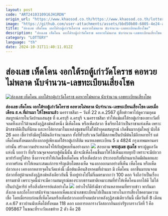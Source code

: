 ```yaml
---
layout: post
code: "ART2410310916JH1RDN"
origin_url: "https://www.khaosod.co.th/https://www.khaosod.co.th/lottery/news_9470492"
image: "https://github.com/user-attachments/assets/bbd50b80-6805-4e24-a3d4-e08bee99f1e3"
title: "ส่องเลข เห็ดโคน งอกใต้รถตู้เก่าวัดโคราช คอหวยไม่พลาด นับจำนวน-เลขทะเบียนเสี่ยงโชค"
description: "ส่องเลข เห็ดโคน งอกใต้รถตู้เก่าวัดโคราช คอหวยไม่พลาด นับจำนวน-เลขทะเบียนเสี่ยงโชค เผยเมื่อเดือน ส.ค.ที่ผ่านมา ให้โชคมาแล้ว"
category: "LOTTERY"
language: "th"
date: 2024-10-31T11:40:11.012Z
---
```


# ส่องเลข เห็ดโคน งอกใต้รถตู้เก่าวัดโคราช คอหวยไม่พลาด นับจำนวน-เลขทะเบียนเสี่ยงโชค

[![ส่องเลข เห็ดโคน งอกใต้รถตู้เก่าวัดโคราช คอหวยไม่พลาด นับจำนวน-เลขทะเบียนเสี่ยงโชค](https://www.khaosod.co.th/wpapp/uploads/2024/10/lottery-2.jpg "ส่องเลข เห็ดโคน งอกใต้รถตู้เก่าวัดโคราช คอหวยไม่พลาด นับจำนวน-เลขทะเบียนเสี่ยงโชค")](https://www.khaosod.co.th/wpapp/uploads/2024/10/lottery-2.jpg)

**ส่องเลข เห็ดโคน งอกใต้รถตู้เก่าวัดโคราช คอหวยไม่พลาด นับจำนวน-เลขทะเบียนเสี่ยงโชค เผยเมื่อเดือน ส.ค.ที่ผ่านมา ให้โชคมาแล้ว**
นครราชสีมา – วันที่ 22 ต.ค.2567 ผู้สื่อข่าวพาไปดูความอุดมสมบูรณ์ภายในวัดบ้านแสนสุข ที่ ต.ครบุรี อ.ครบุรี จ.นครราชสีมา ทำให้แม้แต่ใต้รถตู้เก่าของทางวัดที่จอดทิ้งเอาไว้ด้านหลังกุฎิสงฆ์หลังหนึ่ง มีเห็ดโคน หรือเห็ดปลวก ซึ่งเรียกได้ว่าเป็นราชาแห่งเห็ด เพราะมีรสชาติดีเป็นที่นิยม และหาได้ยากมาในแหล่งชุมชนที่ไม่ใช่ป่าอุดมสมบูรณ์ เกิดขึ้นมากลุ่มใหญ่ นับได้ 26 ดอก
เชื่อว่ายังมีอยู่ใต้ดินอีกจำนวนมาก ทั้งที่ทั่วบริเวณวัดที่มีสภาพเป็นป่ามีต้นไม้อีกหลายไร่ แต่เห็ดโคนทั้งหมดกลับงอกอยู่เพียงแค่ใต้รถตู้เก่าสีส้ม หมายเลขทะเบียน 5 ม 4824 กรุงเทพมหานคร เท่านั้น สร้างความประหลาดใจให้กับผู้พบเห็นอย่างมาก
[![](https://www.khaosod.co.th/wpapp/uploads/2024/10/2-36-696x392.jpg)](https://www.khaosod.co.th/wpapp/uploads/2024/10/2-36-scaled.jpg)
สอบถาม **พระสุเมธ สุเมโธ** พระผู้ดูแลวัดแห่งนี้ บอกว่า ที่บริเวณจุดจอดรถตู้คันนี้นั้น มักจะมีเห็ดโคนขึ้นมาให้ได้เห็นแทบทุกปี เพราะจะมีปลวกมาทำรังอยู่ใต้รถ ซึ่งอาจจะทำให้เกิดเชื้อเห็ดโคน หรือเห็ดปลวก ประกอบกับที่ผ่านมาเกิดมีฝนตกและอากาศร้อน ทำให้เหมาะสมแก่การเจริญเติบโตของเห็ด จนงอกออกมาอย่างที่เห็น
เห็ดโคน หรือเห็ดปลวกเอง เคยงอกหลายจุดในวัดแห่งนี้ เมื่อต้นเดือนสิงหาคมที่ผ่านมา มี เห็ดโคน งอกขึ้นมาบนจอมปลวกที่อยู่ด้านหลังกุฏิสงฆ์หลังเดียวกันนี้ ซึ่งอยู่ห่างไปไม่กี่เมตรมากกว่า 100 ดอก จึงถือว่าเป็นเรื่องธรรมชาติ เพราะจุดนี้น่าจะมีความสมบูรณ์ของระบบธรรมชาติเหมาะสมที่ทำให้เห็ดโคนงอกได้ดี ไม่ได้เป็นปาฏิหาริย์ หรือสิ่งอัศจรรย์แต่อย่างใด
[![](https://www.khaosod.co.th/wpapp/uploads/2024/10/1-44-696x392.jpg)](https://www.khaosod.co.th/wpapp/uploads/2024/10/1-44-scaled.jpg)
อย่างไรก็ดียังมีชาวบ้านหลายคนที่ทราบข่าว พากันมาสังเกต และถือโอกาสนับจำนวนดอกเห็ดและนำเลขทะเบียนไปเป็นแนวทางในการเสี่ยงโชคตามความเชื่อ โดยเมื่อรอบก่อนที่เห็ดโคนหรือเห็ดปลวกงอกที่จอมปลวกหลังกุฏิสงฆ์เดียวกันนี้ เมื่อวันที่ 8 เดือน ส.ค.67 ชาวบ้านนับเห็ดได้ทั้งหมด 118 ดอก ผลการออกรางวัลสลากกินแบ่งรัฐบาลรางวัลที่ 1 คือ 095867 ในขณะที่รางวัลเลขท้าย 2 ตัว คือ 28